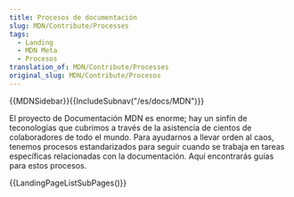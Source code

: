 ```yaml
---
title: Procesos de documentación
slug: MDN/Contribute/Processes
tags:
  - Landing
  - MDN Meta
  - Procesos
translation_of: MDN/Contribute/Processes
original_slug: MDN/Contribute/Procesos
---
```

{{MDNSidebar}}{{IncludeSubnav("/es/docs/MDN")}}

El proyecto de Documentación MDN es enorme; hay un sinfín de teconologías que cubrimos a través de la asistencia de cientos de colaboradores de todo el mundo. Para ayudarnos a llevar orden al caos, tenemos procesos estandarizados para seguir cuando se trabaja en tareas específicas relacionadas con la documentación. Aquí encontrarás guías para estos procesos.

{{LandingPageListSubPages()}}
